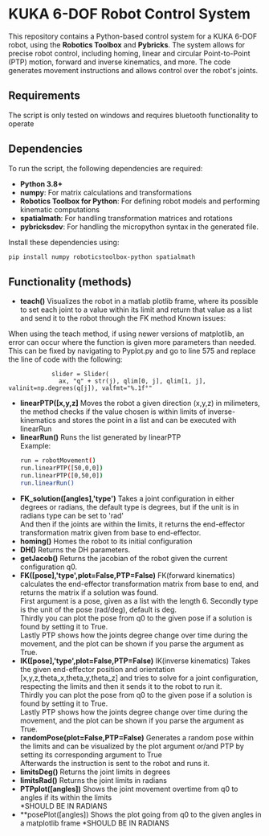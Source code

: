 # KUKA 6-DOF Robot Control System

This repository contains a Python-based control system for a KUKA 6-DOF robot, using the **Robotics Toolbox** and **Pybricks**. The system allows for precise robot control, including homing, linear and circular Point-to-Point (PTP) motion, forward and inverse kinematics, and more. The code generates movement instructions and allows control over the robot's joints.

## Requirements

The script is only tested on windows and requires bluetooth functionality to operate

## Dependencies

To run the script, the following dependencies are required:
- **Python 3.8+**
- **numpy**: For matrix calculations and transformations
- **Robotics Toolbox for Python**: For defining robot models and performing kinematic computations
- **spatialmath**: For handling transformation matrices and rotations
- **pybricksdev**: For handling the micropython syntax in the generated file.

Install these dependencies using:
```bash
pip install numpy roboticstoolbox-python spatialmath
```
## Functionality (methods)
- **teach()**
  Visualizes the robot in a matlab plotlib frame, where its possible to set each joint to a value within its limit and return that value as a list and send it to the robot through the FK method
Known issues:

When using the teach method, if using newer versions of matplotlib, an error can occur where the function is given more parameters than needed.
This can be fixed by navigating to Pyplot.py and go to line 575 and replace the line of code with the following:

                slider = Slider(
                  ax, "q" + str(j), qlim[0, j], qlim[1, j], valinit=np.degrees(q[j]), valfmt="%.1f°"
- **linearPTP([x,y,z]**
  Moves the robot a given direction (x,y,z) in milimeters, the method checks if the value chosen is within limits of inverse-kinematics and stores the point in a list and can be executed with linearRun
- **linearRun()**
  Runs the list generated by linearPTP <br>
  Example:
  ````bash
  run = robotMovement()
  run.linearPTP([50,0,0])
  run.linearPTP([0,50,0])
  run.linearRun()
  ````
- **FK_solution([angles],'type')**
  Takes a joint configuration in either degrees or radians, the default type is degrees, but if the unit is in radians type can be set to 'rad' <br>
  And then if the joints are within the limits, it returns the end-effector transformation matrix given from base to end-effector.
- **homing()**
  Homes the robot to its initial configuration
- **DH()**
  Returns the DH parameters.
- **getJacob()**
  Returns the jacobian of the robot given the current configuration q0.
- **FK([pose],'type',plot=False,PTP=False)**
  FK(forward kinematics) calculates the end-effector transformation matrix from base to end, and returns the matrix if a solution was found. <br>
  First argument is a pose, given as a list with the length 6. Secondly type is the unit of the pose (rad/deg), default is deg.<br>
  Thirdly you can plot the pose from q0 to the given pose if a solution is found by setting it to True.<br>
  Lastly PTP shows how the joints degree change over time during the movement, and the plot can be shown if you parse the argument as True.
- **IK([pose],'type',plot=False,PTP=False)**
  IK(inverse kinematics) Takes the given end-effector position and orientation [x,y,z,theta_x,theta_y,theta_z] and tries to solve for a joint configuration, respecting the limits and then it sends it to the robot 
  to run it. <br>
  Thirdly you can plot the pose from q0 to the given pose if a solution is found by setting it to True.<br>
  Lastly PTP shows how the joints degree change over time during the movement, and the plot can be shown if you parse the argument as True.
- **randomPose(plot=False,PTP=False)**
  Generates a random pose within the limits and can be visualized by the plot argument or/and PTP by setting its corresponding argument to True <br>
  Afterwards the instruction is sent to the robot and runs it.
- **limitsDeg()**
  Returns the joint limits in degrees
- **limitsRad()**
  Returns the joint limits in radians
- **PTPplot([angles])**
  Shows the joint movement overtime from q0 to angles if its within the limits <br>
  *SHOULD BE IN RADIANS
- **posePlot([angles])
  Shows the plot going from q0 to the given angles in a matplotlib frame
  *SHOULD BE IN RADIANS
  
  
